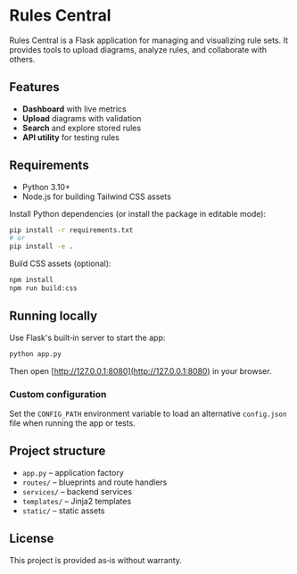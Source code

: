 # Rules Central

Rules Central is a Flask application for managing and visualizing rule sets.
It provides tools to upload diagrams, analyze rules, and collaborate with others.

## Features
- **Dashboard** with live metrics
- **Upload** diagrams with validation
- **Search** and explore stored rules
- **API utility** for testing rules

## Requirements
- Python 3.10+
- Node.js for building Tailwind CSS assets

Install Python dependencies (or install the package in editable mode):
```bash
pip install -r requirements.txt
# or
pip install -e .
```

Build CSS assets (optional):
```bash
npm install
npm run build:css
```

## Running locally
Use Flask's built‑in server to start the app:
```bash
python app.py
```
Then open [http://127.0.0.1:8080](http://127.0.0.1:8080) in your browser.

### Custom configuration
Set the ``CONFIG_PATH`` environment variable to load an alternative
``config.json`` file when running the app or tests.

## Project structure
- `app.py` – application factory
- `routes/` – blueprints and route handlers
- `services/` – backend services
- `templates/` – Jinja2 templates
- `static/` – static assets

## License
This project is provided as‑is without warranty.
